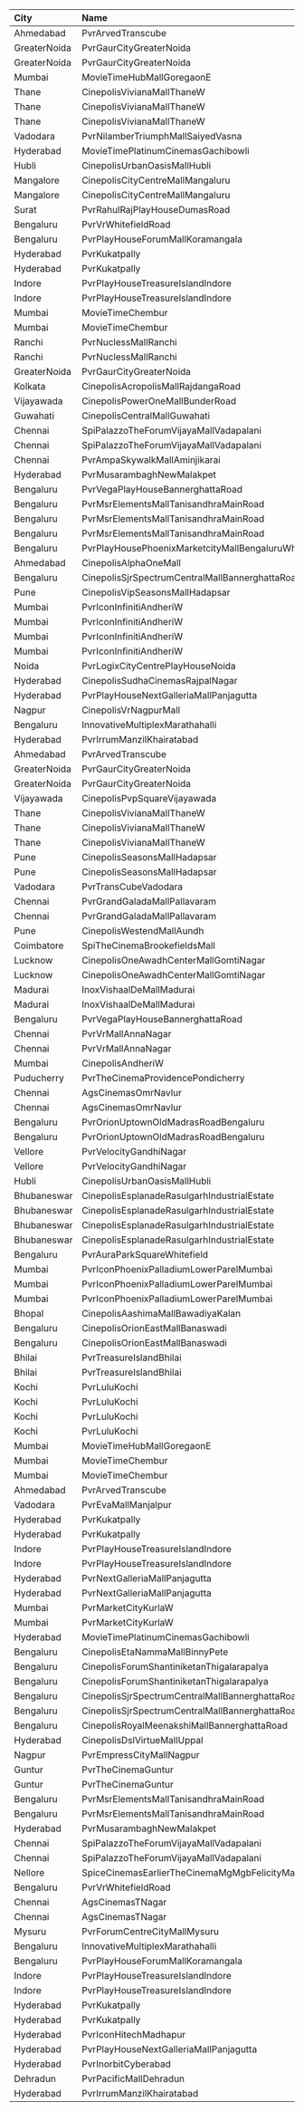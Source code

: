 | City         | Name                                                     |  Time | Type                    | Price | Capacity | Booked |
| :----------- | :------------------------------------------------------- | ----: | :---------------------- | ----: | -------: | -----: |
| Ahmedabad    | PvrArvedTranscube                                        | 09:00 | 3DPrime                 |  200₹ |       96 |     13 |
| GreaterNoida | PvrGaurCityGreaterNoida                                  | 09:00 | Classic                 |  135₹ |      159 |      4 |
| GreaterNoida | PvrGaurCityGreaterNoida                                  | 09:00 | Prime                   |  160₹ |       34 |     16 |
| Mumbai       | MovieTimeHubMallGoregaonE                                | 09:00 | 3DGold                  |  150₹ |       98 |     10 |
| Thane        | CinepolisVivianaMallThaneW                               | 09:20 | Normal                  |  170₹ |       24 |     12 |
| Thane        | CinepolisVivianaMallThaneW                               | 09:20 | Executive               |  170₹ |       72 |     36 |
| Thane        | CinepolisVivianaMallThaneW                               | 09:20 | Premium                 |  170₹ |       12 |      8 |
| Vadodara     | PvrNilamberTriumphMallSaiyedVasna                        | 09:45 | 3DPrime                 |  180₹ |       89 |     15 |
| Hyderabad    | MovieTimePlatinumCinemasGachibowli                       | 10:00 | PlatinumPremiumRecliner |  250₹ |       16 |      3 |
| Hubli        | CinepolisUrbanOasisMallHubli                             | 10:10 | Premium                 |  180₹ |       69 |     12 |
| Mangalore    | CinepolisCityCentreMallMangaluru                         | 10:30 | Executive               |  150₹ |      148 |      4 |
| Mangalore    | CinepolisCityCentreMallMangaluru                         | 10:30 | Premium                 |  150₹ |       64 |      3 |
| Surat        | PvrRahulRajPlayHouseDumasRoad                            | 10:45 | 3DPrime                 |  180₹ |      111 |     17 |
| Bengaluru    | PvrVrWhitefieldRoad                                      | 11:00 | 3DClassic               |  178₹ |      170 |      8 |
| Bengaluru    | PvrPlayHouseForumMallKoramangala                         | 11:05 | 3DClassic               |  112₹ |      103 |      4 |
| Hyderabad    | PvrKukatpally                                            | 11:10 | 3DClassic               |  180₹ |      246 |    246 |
| Hyderabad    | PvrKukatpally                                            | 11:10 | 3DRecliner              |  330₹ |       13 |     13 |
| Indore       | PvrPlayHouseTreasureIslandIndore                         | 11:45 | Prime                   |  120₹ |       46 |     16 |
| Indore       | PvrPlayHouseTreasureIslandIndore                         | 11:45 | Recliner                |  170₹ |        8 |      4 |
| Mumbai       | MovieTimeChembur                                         | 11:55 | 3DSilver                |  150₹ |       83 |     15 |
| Mumbai       | MovieTimeChembur                                         | 11:55 | 3DGold                  |  150₹ |        6 |      2 |
| Ranchi       | PvrNuclessMallRanchi                                     | 12:10 | 3DPrime                 |  210₹ |       36 |      8 |
| Ranchi       | PvrNuclessMallRanchi                                     | 12:10 | 3DPrimePlus             |  280₹ |        8 |      2 |
| GreaterNoida | PvrGaurCityGreaterNoida                                  | 12:15 | 3DPrime                 |  230₹ |       50 |     16 |
| Kolkata      | CinepolisAcropolisMallRajdangaRoad                       | 12:35 | Premium                 |  230₹ |       19 |      2 |
| Vijayawada   | CinepolisPowerOneMallBunderRoad                          | 13:00 | Premium                 |  180₹ |       84 |      2 |
| Guwahati     | CinepolisCentralMallGuwahati                             | 13:05 | Premium                 |  200₹ |       26 |      1 |
| Chennai      | SpiPalazzoTheForumVijayaMallVadapalani                   | 13:10 | 3DElite                 |  241₹ |      109 |     14 |
| Chennai      | SpiPalazzoTheForumVijayaMallVadapalani                   | 13:10 | 3DBudget                |   96₹ |       13 |      7 |
| Chennai      | PvrAmpaSkywalkMallAminjikarai                            | 13:10 | 3DPrime                 |  199₹ |       65 |      2 |
| Hyderabad    | PvrMusarambaghNewMalakpet                                | 13:20 | Classic                 |  150₹ |      117 |    117 |
| Bengaluru    | PvrVegaPlayHouseBannerghattaRoad                         | 13:30 | 3DClassic               |  112₹ |       70 |      8 |
| Bengaluru    | PvrMsrElementsMallTanisandhraMainRoad                    | 13:35 | 3DClassic               |  148₹ |       90 |      6 |
| Bengaluru    | PvrMsrElementsMallTanisandhraMainRoad                    | 13:35 | 3DPrime                 |  168₹ |       19 |      5 |
| Bengaluru    | PvrMsrElementsMallTanisandhraMainRoad                    | 13:35 | 3DRecliner              |  268₹ |       11 |      8 |
| Bengaluru    | PvrPlayHousePhoenixMarketcityMallBengaluruWhitefieldRoad | 13:35 | 3DClassic               |  178₹ |      120 |      9 |
| Ahmedabad    | CinepolisAlphaOneMall                                    | 13:35 | Premium                 |  280₹ |       40 |      5 |
| Bengaluru    | CinepolisSjrSpectrumCentralMallBannerghattaRoad          | 13:40 | Premium                 |  140₹ |       67 |      5 |
| Pune         | CinepolisVipSeasonsMallHadapsar                          | 13:40 | Vip                     |  400₹ |       74 |     37 |
| Mumbai       | PvrIconInfinitiAndheriW                                  | 13:40 | 3DClassic               |  230₹ |       42 |     21 |
| Mumbai       | PvrIconInfinitiAndheriW                                  | 13:40 | 3DPrime                 |  260₹ |      126 |     63 |
| Mumbai       | PvrIconInfinitiAndheriW                                  | 13:40 | 3DPrimeSuperior         |  260₹ |       32 |     22 |
| Mumbai       | PvrIconInfinitiAndheriW                                  | 13:40 | 3DRecliner              |  350₹ |       11 |      9 |
| Noida        | PvrLogixCityCentrePlayHouseNoida                         | 14:00 | 3DClassic               |  290₹ |       49 |      6 |
| Hyderabad    | CinepolisSudhaCinemasRajpalNagar                         | 14:20 | Executive               |  180₹ |       93 |      9 |
| Hyderabad    | PvrPlayHouseNextGalleriaMallPanjagutta                   | 14:20 | Classic                 |  150₹ |       54 |     54 |
| Nagpur       | CinepolisVrNagpurMall                                    | 14:25 | Premium                 |  200₹ |       19 |      3 |
| Bengaluru    | InnovativeMultiplexMarathahalli                          | 14:30 | Premium                 |  120₹ |       89 |     14 |
| Hyderabad    | PvrIrrumManzilKhairatabad                                | 14:40 | 3DClassic               |  180₹ |      158 |     18 |
| Ahmedabad    | PvrArvedTranscube                                        | 14:40 | 3DPrime                 |  250₹ |       96 |     13 |
| GreaterNoida | PvrGaurCityGreaterNoida                                  | 14:45 | 3DClassic               |  200₹ |      172 |      1 |
| GreaterNoida | PvrGaurCityGreaterNoida                                  | 14:45 | 3DPrime                 |  230₹ |       50 |     16 |
| Vijayawada   | CinepolisPvpSquareVijayawada                             | 14:50 | Normal                  |  180₹ |      137 |     32 |
| Thane        | CinepolisVivianaMallThaneW                               | 14:50 | Normal                  |  200₹ |       24 |     12 |
| Thane        | CinepolisVivianaMallThaneW                               | 14:50 | Executive               |  200₹ |       72 |     40 |
| Thane        | CinepolisVivianaMallThaneW                               | 14:50 | Premium                 |  200₹ |       12 |     12 |
| Pune         | CinepolisSeasonsMallHadapsar                             | 15:00 | Executive               |  190₹ |       31 |      2 |
| Pune         | CinepolisSeasonsMallHadapsar                             | 15:00 | Premium                 |  210₹ |       11 |      4 |
| Vadodara     | PvrTransCubeVadodara                                     | 15:15 | 3DPrime                 |  190₹ |       90 |      2 |
| Chennai      | PvrGrandGaladaMallPallavaram                             | 15:15 | 3DClassic               |   96₹ |       14 |     14 |
| Chennai      | PvrGrandGaladaMallPallavaram                             | 15:15 | 3DPrime                 |  199₹ |       76 |     17 |
| Pune         | CinepolisWestendMallAundh                                | 15:20 | Executive               |  300₹ |       29 |      1 |
| Coimbatore   | SpiTheCinemaBrookefieldsMall                             | 15:40 | 3DElite                 |  241₹ |       87 |      7 |
| Lucknow      | CinepolisOneAwadhCenterMallGomtiNagar                    | 15:50 | Premium                 |  210₹ |       53 |      6 |
| Lucknow      | CinepolisOneAwadhCenterMallGomtiNagar                    | 15:50 | Vip                     |  500₹ |       19 |      4 |
| Madurai      | InoxVishaalDeMallMadurai                                 | 15:55 | Club                    |  227₹ |      154 |     87 |
| Madurai      | InoxVishaalDeMallMadurai                                 | 15:55 | Executive               |   96₹ |       24 |     20 |
| Bengaluru    | PvrVegaPlayHouseBannerghattaRoad                         | 16:00 | 3DClassic               |  112₹ |       70 |      3 |
| Chennai      | PvrVrMallAnnaNagar                                       | 16:05 | 3DClassic               |   96₹ |       12 |     10 |
| Chennai      | PvrVrMallAnnaNagar                                       | 16:05 | 3DPrime                 |  241₹ |       56 |     13 |
| Mumbai       | CinepolisAndheriW                                        | 16:10 | Executive               |  130₹ |       62 |      2 |
| Puducherry   | PvrTheCinemaProvidencePondicherry                        | 16:10 | 3DElite                 |  180₹ |      172 |      7 |
| Chennai      | AgsCinemasOmrNavlur                                      | 16:15 | Pearl3D                 |   95₹ |       39 |     19 |
| Chennai      | AgsCinemasOmrNavlur                                      | 16:15 | Diamond3D               |  240₹ |      341 |    174 |
| Bengaluru    | PvrOrionUptownOldMadrasRoadBengaluru                     | 16:20 | 3DClassic               |  148₹ |      176 |      2 |
| Bengaluru    | PvrOrionUptownOldMadrasRoadBengaluru                     | 16:20 | 3DRecliner              |  228₹ |       12 |      4 |
| Vellore      | PvrVelocityGandhiNagar                                   | 16:20 | 3DClassic               |   96₹ |        8 |      8 |
| Vellore      | PvrVelocityGandhiNagar                                   | 16:20 | 3DPrime                 |  199₹ |       83 |     10 |
| Hubli        | CinepolisUrbanOasisMallHubli                             | 16:20 | Premium                 |  180₹ |       62 |     10 |
| Bhubaneswar  | CinepolisEsplanadeRasulgarhIndustrialEstate              | 16:25 | Vip                     |  350₹ |       11 |      5 |
| Bhubaneswar  | CinepolisEsplanadeRasulgarhIndustrialEstate              | 16:25 | Premium                 |  150₹ |       45 |     26 |
| Bhubaneswar  | CinepolisEsplanadeRasulgarhIndustrialEstate              | 16:25 | Executive               |  150₹ |       51 |     25 |
| Bhubaneswar  | CinepolisEsplanadeRasulgarhIndustrialEstate              | 16:25 | Normal                  |  150₹ |       24 |     12 |
| Bengaluru    | PvrAuraParkSquareWhitefield                              | 16:30 | 3DClassic               |  148₹ |      120 |      3 |
| Mumbai       | PvrIconPhoenixPalladiumLowerParelMumbai                  | 16:30 | 3DRecliner              |  700₹ |        7 |      3 |
| Mumbai       | PvrIconPhoenixPalladiumLowerParelMumbai                  | 16:30 | 3DPrime                 |  450₹ |       34 |      7 |
| Mumbai       | PvrIconPhoenixPalladiumLowerParelMumbai                  | 16:30 | 3DClassic               |  400₹ |       21 |      8 |
| Bhopal       | CinepolisAashimaMallBawadiyaKalan                        | 16:35 | Premium                 |  170₹ |       30 |      2 |
| Bengaluru    | CinepolisOrionEastMallBanaswadi                          | 16:40 | Executive               |  180₹ |       94 |      7 |
| Bengaluru    | CinepolisOrionEastMallBanaswadi                          | 16:40 | Premium                 |  200₹ |       59 |      3 |
| Bhilai       | PvrTreasureIslandBhilai                                  | 16:50 | Prime                   |  120₹ |       86 |      2 |
| Bhilai       | PvrTreasureIslandBhilai                                  | 16:50 | PrimePlus               |  200₹ |       43 |     14 |
| Kochi        | PvrLuluKochi                                             | 16:55 | 3DClassic               |  165₹ |       39 |     19 |
| Kochi        | PvrLuluKochi                                             | 16:55 | 3DClassicPlus           |  185₹ |       91 |     46 |
| Kochi        | PvrLuluKochi                                             | 16:55 | 3DPrime                 |  215₹ |       68 |     34 |
| Kochi        | PvrLuluKochi                                             | 16:55 | 3DRecliner              |  375₹ |       10 |      5 |
| Mumbai       | MovieTimeHubMallGoregaonE                                | 17:00 | 3DGold                  |  180₹ |       98 |     10 |
| Mumbai       | MovieTimeChembur                                         | 17:05 | 3DSilver                |  180₹ |       83 |     15 |
| Mumbai       | MovieTimeChembur                                         | 17:05 | 3DGold                  |  180₹ |        6 |      3 |
| Ahmedabad    | PvrArvedTranscube                                        | 17:10 | 3DPrime                 |  260₹ |       96 |     13 |
| Vadodara     | PvrEvaMallManjalpur                                      | 17:15 | 3DPrimePlus             |  190₹ |       97 |      4 |
| Hyderabad    | PvrKukatpally                                            | 17:20 | 3DClassic               |  180₹ |      246 |    246 |
| Hyderabad    | PvrKukatpally                                            | 17:20 | 3DRecliner              |  330₹ |       13 |     13 |
| Indore       | PvrPlayHouseTreasureIslandIndore                         | 17:25 | Prime                   |  130₹ |       46 |     16 |
| Indore       | PvrPlayHouseTreasureIslandIndore                         | 17:25 | Recliner                |  230₹ |        8 |      4 |
| Hyderabad    | PvrNextGalleriaMallPanjagutta                            | 17:25 | 3DClassic               |  180₹ |      193 |    193 |
| Hyderabad    | PvrNextGalleriaMallPanjagutta                            | 17:25 | 3DRecliner              |  330₹ |       10 |     10 |
| Mumbai       | PvrMarketCityKurlaW                                      | 17:25 | 3DClassic               |  190₹ |       45 |      3 |
| Mumbai       | PvrMarketCityKurlaW                                      | 17:25 | 3DPrime                 |  230₹ |       58 |      3 |
| Hyderabad    | MovieTimePlatinumCinemasGachibowli                       | 17:30 | PlatinumPremiumRecliner |  250₹ |       15 |      2 |
| Bengaluru    | CinepolisEtaNammaMallBinnyPete                           | 18:20 | Executive               |  210₹ |       82 |      3 |
| Bengaluru    | CinepolisForumShantiniketanThigalarapalya                | 18:25 | DoubleSofa              |  250₹ |       24 |      4 |
| Bengaluru    | CinepolisForumShantiniketanThigalarapalya                | 18:25 | Lounger                 |  280₹ |        9 |      2 |
| Bengaluru    | CinepolisSjrSpectrumCentralMallBannerghattaRoad          | 18:50 | Premium                 |  140₹ |       67 |      2 |
| Bengaluru    | CinepolisSjrSpectrumCentralMallBannerghattaRoad          | 18:50 | Vip                     |  200₹ |       12 |      2 |
| Bengaluru    | CinepolisRoyalMeenakshiMallBannerghattaRoad              | 18:55 | Premium                 |  150₹ |       47 |      5 |
| Hyderabad    | CinepolisDslVirtueMallUppal                              | 19:00 | Executive               |  230₹ |      133 |      1 |
| Nagpur       | PvrEmpressCityMallNagpur                                 | 19:00 | 3DPrime                 |  180₹ |       83 |      3 |
| Guntur       | PvrTheCinemaGuntur                                       | 19:00 | 3DPremium               |  285₹ |       13 |     13 |
| Guntur       | PvrTheCinemaGuntur                                       | 19:00 | 3DDeluxe                |  185₹ |      146 |    146 |
| Bengaluru    | PvrMsrElementsMallTanisandhraMainRoad                    | 19:05 | 3DClassic               |  198₹ |       90 |      3 |
| Bengaluru    | PvrMsrElementsMallTanisandhraMainRoad                    | 19:05 | 3DPrime                 |  218₹ |       19 |      3 |
| Hyderabad    | PvrMusarambaghNewMalakpet                                | 19:15 | Classic                 |  150₹ |      117 |    117 |
| Chennai      | SpiPalazzoTheForumVijayaMallVadapalani                   | 19:15 | 3DElite                 |  241₹ |      109 |     12 |
| Chennai      | SpiPalazzoTheForumVijayaMallVadapalani                   | 19:15 | 3DBudget                |   96₹ |       13 |      2 |
| Nellore      | SpiceCinemasEarlierTheCinemaMgMgbFelicityMall            | 19:15 | 3D250Elite              |  280₹ |      131 |      4 |
| Bengaluru    | PvrVrWhitefieldRoad                                      | 19:20 | 3DClassic               |  198₹ |      170 |      2 |
| Chennai      | AgsCinemasTNagar                                         | 19:25 | Pearl3D                 |   95₹ |       12 |     12 |
| Chennai      | AgsCinemasTNagar                                         | 19:25 | Diamond3D               |  240₹ |       99 |     18 |
| Mysuru       | PvrForumCentreCityMallMysuru                             | 19:30 | Classic                 |  140₹ |      151 |      8 |
| Bengaluru    | InnovativeMultiplexMarathahalli                          | 19:30 | Premium                 |  120₹ |       89 |     12 |
| Bengaluru    | PvrPlayHouseForumMallKoramangala                         | 19:30 | 3DClassic               |  178₹ |      103 |     12 |
| Indore       | PvrPlayHouseTreasureIslandIndore                         | 19:50 | Prime                   |  150₹ |       46 |     17 |
| Indore       | PvrPlayHouseTreasureIslandIndore                         | 19:50 | Recliner                |  320₹ |        8 |      4 |
| Hyderabad    | PvrKukatpally                                            | 19:50 | 3DClassic               |  180₹ |      246 |    246 |
| Hyderabad    | PvrKukatpally                                            | 19:50 | 3DRecliner              |  330₹ |       13 |     13 |
| Hyderabad    | PvrIconHitechMadhapur                                    | 19:55 | Classic                 |  150₹ |      140 |      3 |
| Hyderabad    | PvrPlayHouseNextGalleriaMallPanjagutta                   | 20:00 | Classic                 |  150₹ |       54 |      9 |
| Hyderabad    | PvrInorbitCyberabad                                      | 20:05 | 3DClassic               |  180₹ |      147 |     10 |
| Dehradun     | PvrPacificMallDehradun                                   | 20:15 | Prime                   |  180₹ |       72 |      4 |
| Hyderabad    | PvrIrrumManzilKhairatabad                                | 20:20 | 3DClassic               |  180₹ |      158 |     18 |